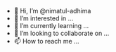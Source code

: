 - 👋 Hi, I’m @nimatul-adhima
- 👀 I’m interested in ...
- 🌱 I’m currently learning ...
- 💞️ I’m looking to collaborate on ...
- 📫 How to reach me ...

<!---
nimatul-adhima/nimatul-adhima is a ✨ special ✨ repository because its `README.md` (this file) appears on your GitHub profile.
You can click the Preview link to take a look at your changes.
--->
